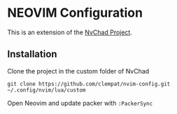 # NEOVIM Configuration

This is an extension of the [NvChad Project](https://github.com/NvChad/NvChad).

## Installation

Clone the project in the custom folder of NvChad

```
git clone https://github.com/clempat/nvim-config.git ~/.config/nvim/lua/custom
```

Open Neovim and update packer with `:PackerSync`
